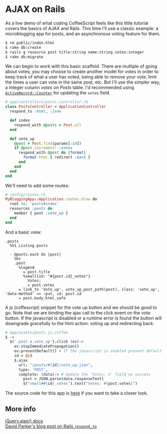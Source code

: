 AJAX on Rails
=============

As a live demo of what coding CoffeeScript feels like this little tutorial covers the basics of AJAX and Rails.
This time I'll use a classic example: a microblogging app for posts, and an asynchronous voting feature for them.

```bash
$ rm public/index.html
$ rake db:create
$ rails g resource post title:string name:string votes:integer
$ rake db:migrate
```
We can begin to work with this basic scaffold. There are multiple of going about votes; you may choose to create another model for votes in order to keep track of what a user has voted, being able to remove your vote, limit the times a user can vote in the same post, etc. But I'll use the simpler way, a integer column *votes* on *Posts* table. I'd recommended using [`ActiveRecord::Counter`](http://api.rubyonrails.org/classes/ActiveRecord/CounterCache.html) for updating the `votes` field.

```ruby
# app/controllers/posts_controller.rb
class PostsController < ApplicationController
  respond_to :html, :json

  def index
    respond_with @posts = Post.all
  end

  def vote_up
    @post = Post.find(params[:id])
    if @post.increment! :votes
      respond_with @post do |format|
        format.html { redirect :back }
      end
    end
  end
end
```
We'll need to add some routes:

```ruby
# config/routes.rb
MyBloggingApp::Application.routes.draw do
  root to: 'posts#index'
  resources :posts do
    member { post :vote_up }
  end
end
```
And a basic view:
```haml
.posts
  %h1 Listing posts

  - @posts.each do |post|
    %hr
    .post
      %legend
        = post.title
        %small{id: "#{post.id}_votes"}
          Votes: 
          = post.votes
      = link_to 'Vote_up', vote_up_post_path(post), class: 'vote_up', 'data-method' => :put, id: post.id
      = post.body.html_safe
```

A js (coffescript) snippet for the vote up button and we should be good to go.
Note that we are binding the ajax call to the click event on the vote button.
If the javascript is disabled or a runtime error is found the button will downgrade gracefully to the html action: voting up and redirecting back.

```coffeescript
# app/assets/posts.js.coffee
$ ->
  $('.post a.vote_up').click (ev)->
    ev.stopImmediatePropagation()
    ev.preventDefault() # If the javascript is enabled prevent default event (navigation)
    id = @id
    $.ajax
      url: "/posts/#{id}/vote_up.json",
      type: 'POST',
      complete: (data)-> # Update the 'Votes: X' field on success 
        post = JSON.parse(data.responseText)
        $("small##{id}_votes").text("Votes: #{post.votes}")
```

The source code for this app is [here]() if you want to take a closer look.

More info
---------

[jQuery.ajax() docs](https://www.google.com.ar/url?sa=t&rct=j&q=&esrc=s&source=web&cd=1&cad=rja&ved=0CCcQFjAA&url=http%3A%2F%2Fapi.jquery.com%2FjQuery.ajax%2F&ei=vGe7UZP_LunXygHeqIDACQ&usg=AFQjCNF1ITsE5bJBc65MY4nqhZq7OkHZpg&sig2=ESiYWB05iEkIRUBFjaKzPQ)  
[David Parker's blog post on Rails `respond_to`](http://davidwparker.com/2010/03/09/api-in-rails-respond-to-and-respond-with/)
